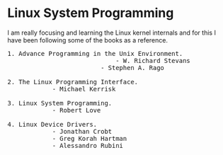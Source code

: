 # Linux System Programming 

I am really focusing and learning the Linux kernel internals and for this I have been following some of the books as a reference. <br> 
<pre>
1. Advance Programming in the Unix Environment.
                             - W. Richard Stevans
	                     - Stephen A. Rago

2. The Linux Programming Interface.
			- Michael Kerrisk 

3. Linux System Programming.
			- Robert Love 

4. Linux Device Drivers.   
			- Jonathan Crobt 
			- Greg Korah Hartman 
			- Alessandro Rubini
</pre>
